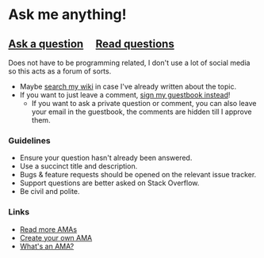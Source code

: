 # Ask me anything!

## [Ask a question](../../issues/new) &nbsp;&nbsp;&nbsp; [Read questions](../../issues?utf8=%E2%9C%93&q=is%3Aissue%20is%3Aclosed%20sort%3Aupdated-desc%20-label%3Ahidden)

Does not have to be programming related, I don't use a lot of social media so this acts as a forum of sorts.

- Maybe [search my wiki](https://purarue.xyz/x/?search) in case I've already written about the topic.
- If you want to just leave a comment, [sign my guestbook instead](https://purarue.xyz/)!
  - If you want to ask a private question or comment, you can also leave your email in the guestbook, the comments are hidden till I approve them.

### Guidelines

- Ensure your question hasn't already been answered.
- Use a succinct title and description.
- Bugs & feature requests should be opened on the relevant issue tracker.
- Support questions are better asked on Stack Overflow.
- Be civil and polite.

### Links

- [Read more AMAs](https://github.com/sindresorhus/amas)
- [Create your own AMA](https://github.com/sindresorhus/amas/blob/main/create-ama.md)
- [What's an AMA?](https://en.wikipedia.org/wiki//r/IAmA)
